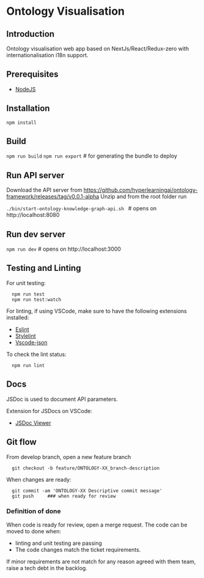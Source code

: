 # Ontology Visualisation

## Introduction

Ontology visualisation web app based on NextJs/React/Redux-zero with internationalisation i18n support.

## Prerequisites

- [NodeJS](https://nodejs.org/en/download/)

## Installation

`npm install`

## Build

`npm run build`
`npm run export`  # for generating the bundle to deploy

## Run API server

Download the API server from https://github.com/hyperlearningai/ontology-framework/releases/tag/v0.0.1-alpha
Unzip and from the root folder run

`./bin/start-ontology-knowledge-graph-api.sh ` # opens on http://localhost:8080

## Run dev server


`npm run dev` # opens on http://localhost:3000

## Testing and Linting

For unit testing:
```shell script
  npm run test
  npm run test:watch
```

For linting, if using VSCode, make sure to have the following extensions installed:
- [Eslint](https://marketplace.visualstudio.com/items?itemName=dbaeumer.vscode-eslint)
- [Stylelint](https://marketplace.visualstudio.com/items?itemName=stylelint.vscode-stylelint)
- [Vscode-json](https://marketplace.visualstudio.com/items?itemName=andyyaldoo.vscode-json)

To check the lint status:
```shell script
  npm run lint
```

## Docs 
JSDoc is used to document API parameters.

Extension for JSDocs on VSCode:
- [JSDoc Viewer](https://marketplace.visualstudio.com/items?itemName=Shinworks.jsdoc-view)


## Git flow

From develop branch, open a new feature branch

```shell script
  git checkout -b feature/ONTOLOGY-XX_branch-description
```

When changes are ready:
```shell script
  git commit -am 'ONTOLOGY-XX Descriptive commit message'
  git push     ### when ready for review
```

### Definition of done

When code is ready for review, open a merge request.
The code can be moved to done when:
  - linting and unit testing are passing
  - The code changes match the ticket requirements.

If minor requirements are not match for any reason agreed with them team, raise a tech debt in the backlog.

 